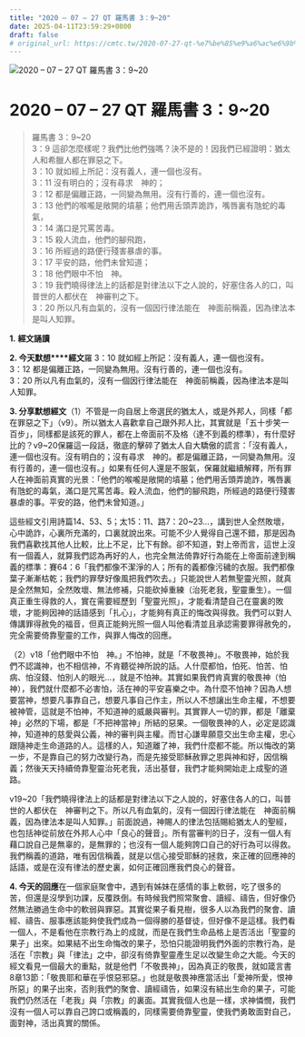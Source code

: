 ```yaml
---
title: "2020 – 07 – 27 QT 羅馬書 3：9~20"
date: 2025-04-11T23:59:29+0800
draft: false
# original_url: https://cmtc.tw/2020-07-27-qt-%e7%be%85%e9%a6%ac%e6%9b%b8-3%ef%bc%9a920
---
```


![2020 – 07 – 27 QT 羅馬書 3：9~20](/images/qt.jpg   "2020 – 07 – 27 QT 羅馬書 3：9~20")

# 2020 – 07 – 27 QT 羅馬書 3：9~20

> 羅馬書 3：9~20  
> 3：9 這卻怎麼樣呢？我們比他們強嗎？決不是的！因我們已經證明：猶太人和希臘人都在罪惡之下。  
> 3：10 就如經上所記：沒有義人，連一個也沒有。  
> 3：11 沒有明白的；沒有尋求　神的；  
> 3：12 都是偏離正路，一同變為無用。沒有行善的，連一個也沒有。  
> 3：13 他們的喉嚨是敞開的墳墓；他們用舌頭弄詭詐，嘴唇裏有虺蛇的毒氣，  
> 3：14 滿口是咒罵苦毒。  
> 3：15 殺人流血，他們的腳飛跑，  
> 3：16 所經過的路便行殘害暴虐的事。  
> 3：17 平安的路，他們未曾知道；  
> 3：18 他們眼中不怕　神。  
> 3：19 我們曉得律法上的話都是對律法以下之人說的，好塞住各人的口，叫普世的人都伏在　神審判之下。  
> 3：20 所以凡有血氣的，沒有一個因行律法能在　神面前稱義，因為律法本是叫人知罪。

**1.** **經文誦讀**

**2. 今天默想****經文**羅 3：10 就如經上所記：沒有義人，連一個也沒有。  
3：12 都是偏離正路，一同變為無用。沒有行善的，連一個也沒有。  
3：20 所以凡有血氣的，沒有一個因行律法能在　神面前稱義，因為律法本是叫人知罪。

**3. 分享默想經文**（1）不管是一向自居上帝選民的猶太人，或是外邦人，同樣「都在罪惡之下」（v9）。所以猶太人喜歡拿自己跟外邦人比，其實就是「五十步笑一百步」，同樣都是該死的罪人，都在上帝面前不及格（達不到義的標準），有什麼好比的？v9~20保羅這一段話，徹底的擊碎了猶太人自大驕傲的謊言：「沒有義人，連一個也沒有。沒有明白的；沒有尋求　神的。都是偏離正路，一同變為無用。沒有行善的，連一個也沒有。」如果有任何人還是不服氣，保羅就繼續解釋，所有罪人在神面前真實的光景：「他們的喉嚨是敞開的墳墓；他們用舌頭弄詭詐，嘴唇裏有虺蛇的毒氣，滿口是咒罵苦毒。殺人流血，他們的腳飛跑，所經過的路便行殘害暴虐的事。平安的路，他們未曾知道。」

這些經文引用詩篇14、53、5；太15：11、路7：20~23…，講到世人全然敗壞，心中詭詐，心裏所充滿的，口裏就說出來。可能不少人覺得自己還不錯，那是因為我們喜歡找其他人比較，比上不足，比下有餘。卻不知道，對上帝而言，這世上沒有一個義人，就算我們認為再好的人，也完全無法倚靠好行為能在上帝面前達到稱義的標準：賽64：6「我們都像不潔淨的人；所有的義都像污穢的衣服。我們都像葉子漸漸枯乾；我們的罪孽好像風把我們吹去。」只能說世人若無聖靈光照，就真是全然無知，全然敗壞、無法修補，只能砍掉重練（治死老我，聖靈重生）。一個真正重生得救的人，實在需要經歷到「聖靈光照」，才能看清楚自己在靈裏的敗壞，才能夠因神的話語感到「扎心」，才能夠有真正的悔改與得救。我們可以對人傳講罪得赦免的福音，但真正能夠光照一個人叫他看清並且承認需要罪得赦免的，完全需要倚靠聖靈的工作，與罪人悔改的回應。

（2）v18「他們眼中不怕　神。」不怕神，就是「不敬畏神」。不敬畏神，始於我們不認識神，也不相信神，不肯聽從神所說的話。人什麼都怕，怕死、怕苦、怕病、怕沒錢、怕別人的眼光…，就是不怕神。其實如果我們肯真實的敬畏神（怕神），我們就什麼都不必害怕，活在神的平安喜樂之中。為什麼不怕神？因為人想要當神，想要凡事靠自己，想要凡事自己作主，所以人不想讓出生命主權，不想要被神管，這就是不怕神，不知道神的威嚴與審判。其實罪人一切的罪，都是「離棄神」必然的下場，都是「不把神當神」所結的惡果。一個敬畏神的人，必定是認識神，知道神的慈愛與公義，神的審判與主權。而甘心謙卑願意交出生命主權，忠心跟隨神走生命道路的人。這樣的人，知道離了神，我們什麼都不能。所以悔改的第一步，不是靠自己的努力改變行為，而是先接受耶穌赦罪之恩與神和好，因信稱義；然後天天持續倚靠聖靈治死老我，活出基督，我們才能夠開始走上成聖的道路。

v19~20「我們曉得律法上的話都是對律法以下之人說的，好塞住各人的口，叫普世的人都伏在　神審判之下。所以凡有血氣的，沒有一個因行律法能在　神面前稱義，因為律法本是叫人知罪。」前面說過，神賜人的律法包括賜給猶太人的聖經，也包括神從前放在外邦人心中「良心的聲音」。所有當審判的日子，沒有一個人有藉口說自己是無辜的，是無罪的；也沒有一個人能夠誇口自己的好行為可以得救。我們稱義的道路，唯有因信稱義，就是以信心接受耶穌的拯救，來正確的回應神的話語，或是在沒有律法的歷史裏，如何正確回應我們良心的聲音。

**4. 今天的回應**在一個家庭聚會中，遇到有姊妹在感情的事上軟弱，吃了很多的苦，但還是沒學到功課，反覆跌倒。有時候我們照常聚會、讀經、禱告，但好像仍然無法勝過生命中的軟弱與罪惡。其實從果子看見樹，很多人以為我們的聚會、讀經、禱告、服事應該能夠使我們成為一個得勝的基督徒，但好像不是這樣。我們看一個人，不是看他在宗教行為上的成就，而是在我們生命品格上是否活出「聖靈的果子」出來。如果結不出生命悔改的果子，恐怕只能證明我們外面的宗教行為，是活在「宗教」與「律法」之中，卻沒有倚靠聖靈產生足以改變生命之大能。今天的經文看見一個最大的重點，就是他們「不敬畏神」，因為真正的敬畏，就如箴言書8章13節：「敬畏耶和華在乎恨惡邪惡。」也就是敬畏神應當活出「愛神所愛，恨神所惡」的果子出來，否則我們的聚會、讀經禱告，如果沒有結出生命的果子，可能我們仍然活在「老我」與「宗教」的裏面。其實我個人也是一樣，求神憐憫，我們沒有一個人可以靠自己誇口或稱義的，同樣需要倚靠聖靈，使我們勇敢面對自己，面對神，活出真實的關係。